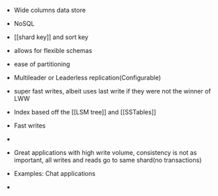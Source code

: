 - Wide columns data store
- NoSQL
- [[shard key]] and sort key
- allows for flexible schemas 
- ease of partitioning
- Multileader or Leaderless replication(Configurable)
- super fast writes, albeit uses last write if they were not the winner of LWW
- Index based off the [[LSM tree]] and [[SSTables]]
- Fast writes
-
- Great applications with high write volume, consistency is not as important, all writes and reads go to same shard(no transactions)

- Examples: Chat applications
- 